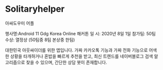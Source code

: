 # Solitaryhelper
아싸도우미 어플

행사명:Android 11 Gdg Korea Online 해커톤 
일  시: 2020년 8일 1일
참가팀: 50팀
수상: 열정상 (50팀중 8팀 본상중 한팀)

대한민국 아웃싸이더를 위한 앱입니다.
가짜 카카오톡 기능과 가짜 전화 기능으로 어색한 상황을 타개하거나
혼밥을 빠르게 추천을 받고, 
최신 트렌드를 네이버블로그 검색 알고리즘으로 찾을 수 있으며,
간단한 상담 봇이 존재합니다. 


